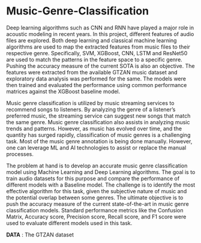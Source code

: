 # Music-Genre-Classification
Deep learning algorithms such as CNN and RNN have played a major role in acoustic modeling in recent years. In this project, different features of audio files are explored. Both deep learning and classical machine learning algorithms are used to map the extracted features from music files to their respective genre.  Specifically, SVM, XGBoost, CNN, LSTM and ResNet50 are used to match the patterns in the feature space to a specific genre. Pushing the accuracy measure of the current SOTA is also an objective. The features were extracted from the available GTZAN music dataset and exploratory data analysis was performed for the same. The models were then trained and evaluated the performance using common performance matrices against the XGBoost baseline model.

Music genre classification is utilized by music streaming services to recommend songs to listeners. By analyzing the genre of a listener’s preferred music, the streaming service can suggest new songs that match the same genre. Music genre classification also assists in analyzing music trends and patterns. However, as music has evolved over time, and the quantity has surged rapidly, classification of music genres is a challenging task. Most of the music genre annotation is being done manually. However, one can leverage ML and AI technologies to assist or replace the manual processes. 

The problem at hand is to develop an accurate music genre classification model using Machine Learning and Deep Learning algorithms. The goal is to train audio datasets for this purpose and compare the performance of different models with a Baseline model. The challenge is to identify the most effective algorithm for this task, given the subjective nature of music and the potential overlap between some genres. The ultimate objective is to push the accuracy measure of the current state-of-the-art in music genre classification models. Standard performance metrics like the Confusion Matrix, Accuracy score, Precision score, Recall score, and F1 score were used to evaluate different models used in this task. 


**DATA** : The GTZAN dataset 
